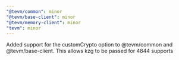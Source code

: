 ```yaml
---
"@tevm/common": minor
"@tevm/base-client": minor
"@tevm/memory-client": minor
"tevm": minor
---
```


Added support for the customCrypto option to @tevm/common and @tevm/base-client. This allows kzg to be passed for 4844 supports
